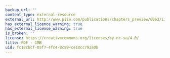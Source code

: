 ```yaml
---
backup_url: ''
content_type: external-resource
external_url: http://www.piie.com/publications/chapters_preview/6062/iie6062.pdf
has_external_licence_warning: true
has_external_license_warning: true
is_broken: ''
license: https://creativecommons.org/licenses/by-nc-sa/4.0/
title: PDF - 1MB
uid: fc18cbcf-05f7-4fc4-8c89-ce18cc792a0b
---
```

